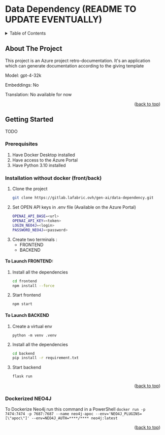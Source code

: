 # Data Dependency (README TO UPDATE EVENTUALLY)

<!-- TABLE OF CONTENTS -->
<details>
  <summary>Table of Contents</summary>
  <ol>
    <li>
      <a href="#about-the-project">About The Project</a>
      <ul>
        <li><a href="#built-with">Built With</a></li>
      </ul>
    </li>
    <li>
      <a href="#getting-started">Getting Started</a>
      <ul>
        <li><a href="#prerequisites">Prerequisites</a></li>
        <li><a href="#installation">Installation</a></li>
      </ul>
    </li>
    <li><a href="#usage">Usage</a></li>
    <li><a href="#roadmap">Roadmap</a></li>
    <li><a href="#contributing">Contributing</a></li>
    <li><a href="#license">License</a></li>
    <li><a href="#contact">Contact</a></li>
    <li><a href="#acknowledgments">Acknowledgments</a></li>
  </ol>
</details>



<!-- ABOUT THE PROJECT -->
## About The Project

This project is an Azure project retro-documentation. 
It's an application which can generate documentation according to the giving template

Model: gpt-4-32k

Embeddings: No

Translation: No available for now

<p align="right">(<a href="#readme-top">back to top</a>)</p>


<!-- GETTING STARTED -->
## Getting Started

TODO

### Prerequisites
 
1. Have Docker Desktop installed
2. Have access to the Azure Portal
3. Have Python 3.10 installed

### Installation without docker (front/back)

1. Clone the project
   ```sh
   git clone https://gitlab.lafabric.ovh/gen-ai/data-dependency.git
   ```
2. Set OPEN API keys in .env file (Available on the Azure Portal)
   ```sh
   OPENAI_API_BASE=<url>
   OPENAI_API_KEY=<token>
   LOGIN_NEO4J=<login>
   PASSWORD_NEO4J=<password>
   ```
3. Create two terminals :
   * FRONTEND
   * BACKEND

#### To Launch FRONTEND:

1. Install all the dependencies
   ```sh
   cd frontend
   npm install --force
   ```
2. Start frontend
   ```sh
   npm start
   ```

#### To Launch BACKEND

1. Create a virtual env
   ```
   python -m venv .venv
   ```

2. Install all the dependencies
   ```sh
   cd backend
   pip install -r requirement.txt
   ```
3. Start backend
   ```sh
   flask run
   ```

<p align="right">(<a href="#readme-top">back to top</a>)</p>

### Dockerized NEO4J

To Dockerize Neo4j run this command in a PowerShell
    ```
    docker run -p 7474:7474 -p 7687:7687 --name neo4j-apoc --env='NEO4J_PLUGINS=[\"apoc\"]' --env=NEO4J_AUTH=****/**** neo4j:latest
    ```

<p align="right">(<a href="#readme-top">back to top</a>)</p>



